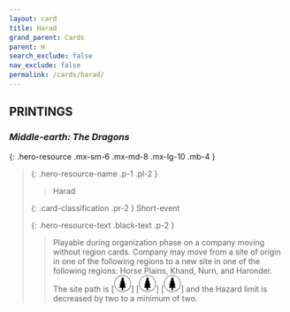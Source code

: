 ```yaml
---
layout: card
title: Harad
grand_parent: Cards
parent: H
search_exclude: false
nav_exclude: false
permalink: /cards/harad/
---
```


## PRINTINGS


### _Middle-earth: The Dragons_

{: .hero-resource .mx-sm-6 .mx-md-8 .mx-lg-10 .mb-4 }
> {: .hero-resource-name .p-1 .pl-2 }
> > <div class="card-mp"></div>
> > <div class="card-name">Harad</div>
>
> {: .card-classification .pr-2 }
> Short-event
>
> {: .hero-resource-text .black-text .p-2 }
> > Playable during organization phase on a company moving without region cards. Company may move from a site of origin in one of the following regions to a new site in one of the following regions: Horse Plains, Khand, Nurn, and Haronder. The site path is \[![](/assets/images/wilderness.svg)] \[![](/assets/images/wilderness.svg)] \[![](/assets/images/wilderness.svg)] and the Hazard limit is decreased by two to a minimum of two.  
> 
